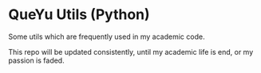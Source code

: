 # QueYu Utils (Python)

Some utils which are frequently used in my academic code.

This repo will be updated consistently, until my academic life is end, or my passion is faded.
